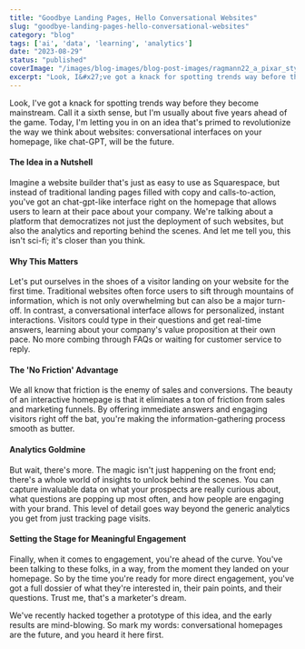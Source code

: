 ```yaml
---
title: "Goodbye Landing Pages, Hello Conversational Websites"
slug: "goodbye-landing-pages-hello-conversational-websites"
category: "blog"
tags: ['ai', 'data', 'learning', 'analytics']
date: "2023-08-29"
status: "published"
coverImage: "/images/blog-images/blog-post-images/ragmann22_a_pixar_style_image_of_a_computer_with_a_chat_interfa_fd6750a5-276c-43aa-afb4-7da82f16d10a.png"
excerpt: "Look, I&#x27;ve got a knack for spotting trends way before they become mainstream. Call it a sixth sense, but I&#x27;m usually about five years ahead of the game. Today, I&#x27;m letting you in on an idea that&#x27;s ..."
---
```


Look, I've got a knack for spotting trends way before they become mainstream. Call it a sixth sense, but I'm usually about five years ahead of the game. Today, I'm letting you in on an idea that's primed to revolutionize the way we think about websites: conversational interfaces on your homepage, like chat-GPT, will be the future.

#### The Idea in a Nutshell

Imagine a website builder that's just as easy to use as Squarespace, but instead of traditional landing pages filled with copy and calls-to-action, you've got an chat-gpt-like interface right on the homepage that allows users to learn at their pace about your company. We're talking about a platform that democratizes not just the deployment of such websites, but also the analytics and reporting behind the scenes. And let me tell you, this isn't sci-fi; it's closer than you think.

#### Why This Matters

Let's put ourselves in the shoes of a visitor landing on your website for the first time. Traditional websites often force users to sift through mountains of information, which is not only overwhelming but can also be a major turn-off. In contrast, a conversational interface allows for personalized, instant interactions. Visitors could type in their questions and get real-time answers, learning about your company's value proposition at their own pace. No more combing through FAQs or waiting for customer service to reply.

#### The 'No Friction' Advantage

We all know that friction is the enemy of sales and conversions. The beauty of an interactive homepage is that it eliminates a ton of friction from sales and marketing funnels. By offering immediate answers and engaging visitors right off the bat, you're making the information-gathering process smooth as butter.

#### Analytics Goldmine

But wait, there's more. The magic isn't just happening on the front end; there's a whole world of insights to unlock behind the scenes. You can capture invaluable data on what your prospects are really curious about, what questions are popping up most often, and how people are engaging with your brand. This level of detail goes way beyond the generic analytics you get from just tracking page visits.

#### Setting the Stage for Meaningful Engagement

Finally, when it comes to engagement, you're ahead of the curve. You've been talking to these folks, in a way, from the moment they landed on your homepage. So by the time you're ready for more direct engagement, you've got a full dossier of what they're interested in, their pain points, and their questions. Trust me, that's a marketer's dream.

We've recently hacked together a prototype of this idea, and the early results are mind-blowing. So mark my words: conversational homepages are the future, and you heard it here first.



